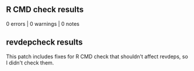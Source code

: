 ## R CMD check results

0 errors | 0 warnings | 0 notes

## revdepcheck results

This patch includes fixes for R CMD check that shouldn't affect revdeps, so I didn't check them.
